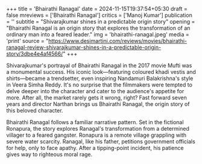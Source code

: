 +++
title = 'Bhairathi Ranagal'
date = 2024-11-15T19:37:54+05:30
draft = false
mreviews = ['Bhairathi Ranagal']
critics = ['Manoj Kumar']
publication = ''
subtitle = "Shivarajkumar shines in a predictable origin story"
opening = "Bhairathi Ranagal is an origin story that explores the transformation of an ordinary man into a feared leader."
img = 'bhairathi-ranagal.jpeg'
media = 'print'
source = "https://www.desimartini.com/reviews/movies/bhairathi-ranagal-review-shivarajkumar-shines-in-a-predictable-origin-story/3dbe4e4af4566/"
+++

Shivarajkumar's portrayal of Bhairathi Ranagal in the 2017 movie Mufti was a monumental success. His iconic look—featuring coloured khadi vestis and shirts—became a trendsetter, even inspiring Nandamuri Balakrishna's style in Veera Simha Reddy. It's no surprise that the filmmakers were tempted to delve deeper into the character and cater to the audience's appetite for more. After all, the market rarely gets it wrong, right? Fast forward seven years and director Narthan brings us Bhairathi Ranagal, the origin story of this beloved character.

Bhairathi Ranagal follows a familiar narrative pattern. Set in the fictional Ronapura, the story explores Ranagal's transformation from a determined villager to a feared gangster. Ronapura is a remote village grappling with severe water scarcity. Ranagal, like his father, petitions government officials for help, only to face apathy. After a tipping-point incident, his patience gives way to righteous moral rage.
